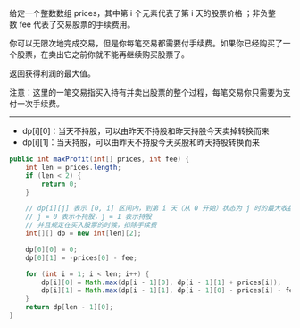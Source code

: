 给定一个整数数组 prices，其中第 i 个元素代表了第 i 天的股票价格 ；非负整数 fee 代表了交易股票的手续费用。

你可以无限次地完成交易，但是你每笔交易都需要付手续费。如果你已经购买了一个股票，在卖出它之前你就不能再继续购买股票了。

返回获得利润的最大值。

注意：这里的一笔交易指买入持有并卖出股票的整个过程，每笔交易你只需要为支付一次手续费。

***
- dp[i][0]：当天不持股，可以由昨天不持股和昨天持股今天卖掉转换而来
- dp[i][1]：当天持股，可以由昨天不持股今天买股和昨天持股转换而来

```Java
public int maxProfit(int[] prices, int fee) {
    int len = prices.length;
    if (len < 2) {
        return 0;
    }

    // dp[i][j] 表示 [0, i] 区间内，到第 i 天（从 0 开始）状态为 j 时的最大收益'
    // j = 0 表示不持股，j = 1 表示持股
    // 并且规定在买入股票的时候，扣除手续费
    int[][] dp = new int[len][2];

    dp[0][0] = 0;
    dp[0][1] = -prices[0] - fee;

    for (int i = 1; i < len; i++) {
        dp[i][0] = Math.max(dp[i - 1][0], dp[i - 1][1] + prices[i]);
        dp[i][1] = Math.max(dp[i - 1][1], dp[i - 1][0] - prices[i] - fee);
    }
    return dp[len - 1][0];
}
```
